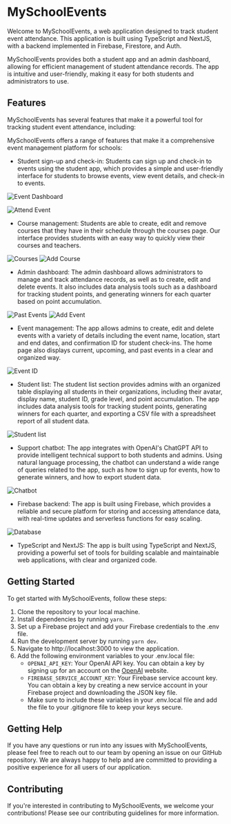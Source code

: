 # MySchoolEvents
Welcome to MySchoolEvents, a web application designed to track student event attendance. This application is built using TypeScript and NextJS, with a backend implemented in Firebase, Firestore, and Auth.

MySchoolEvents provides both a student app and an admin dashboard, allowing for efficient management of student attendance records. The app is intuitive and user-friendly, making it easy for both students and administrators to use.

## Features
MySchoolEvents has several features that make it a powerful tool for tracking student event attendance, including:

MySchoolEvents offers a range of features that make it a comprehensive event management platform for schools:

- Student sign-up and check-in: Students can sign up and check-in to events using the student app, which provides a simple and user-friendly interface for students to browse events, view event details, and check-in to events.

![Event Dashboard](public/events.png)

![Attend Event](public/attendevent.png)

- Course management: Students are able to create, edit and remove courses that they have in their schedule through the courses page. Our interface provides students with an easy way to quickly view their courses and teachers.

![Courses](public/courses.png)
![Add Course](public/addcourse.png)

- Admin dashboard: The admin dashboard allows administrators to manage and track attendance records, as well as to create, edit and delete events. It also includes data analysis tools such as a dashboard for tracking student points, and generating winners for each quarter based on point accumulation.

![Past Events](public/pastevents.png)
![Add Event](public/addevent.png)

- Event management: The app allows admins to create, edit and delete events with a variety of details including the event name, location, start and end dates, and confirmation ID for student check-ins. The home page also displays current, upcoming, and past events in a clear and organized way.

![Event ID](public/eventid.png)

- Student list: The student list section provides admins with an organized table displaying all students in their organizations, including their avatar, display name, student ID, grade level, and point accumulation. The app includes data analysis tools for tracking student points, generating winners for each quarter, and exporting a CSV file with a spreadsheet report of all student data.

![Student list](public/students.png)

- Support chatbot: The app integrates with OpenAI's ChatGPT API to provide intelligent technical support to both students and admins. Using natural language processing, the chatbot can understand a wide range of queries related to the app, such as how to sign up for events, how to generate winners, and how to export student data.

![Chatbot](public/support.png)

- Firebase backend: The app is built using Firebase, which provides a reliable and secure platform for storing and accessing attendance data, with real-time updates and serverless functions for easy scaling.

![Database](public/db.png)

- TypeScript and NextJS: The app is built using TypeScript and NextJS, providing a powerful set of tools for building scalable and maintainable web applications, with clear and organized code.

## Getting Started
To get started with MySchoolEvents, follow these steps:

1. Clone the repository to your local machine.
2. Install dependencies by running `yarn`.
3. Set up a Firebase project and add your Firebase credentials to the .env file.
4. Run the development server by running `yarn dev`.
5. Navigate to http://localhost:3000 to view the application.
6. Add the following environment variables to your .env.local file:
    - `OPENAI_API_KEY`: Your OpenAI API key. You can obtain a key by signing up for an account on the [OpenAI](https://openai.com/) website.
    - `FIREBASE_SERVICE_ACCOUNT_KEY`: Your Firebase service account key. You can obtain a key by creating a new service account in your Firebase project and downloading the JSON key file.
    - Make sure to include these variables in your .env.local file and add the file to your .gitignore file to keep your keys secure.

## Getting Help
If you have any questions or run into any issues with MySchoolEvents, please feel free to reach out to our team by opening an issue on our GitHub repository. We are always happy to help and are committed to providing a positive experience for all users of our application.

## Contributing
If you're interested in contributing to MySchoolEvents, we welcome your contributions! Please see our contributing guidelines for more information.
